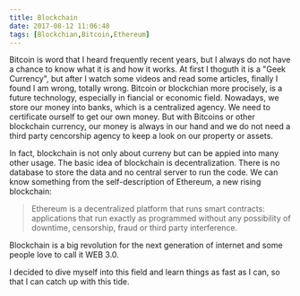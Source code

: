 ```yaml
---
title: Blockchain
date: 2017-08-12 11:06:48
tags: [Blockchian,Bitcoin,Ethereum]
---
```


Bitcoin is word that I heard frequently recent years, but I always do not have a chance to know what it is and how it works. At first I thoguth it is a "Geek Currency", but after I watch some videos and read some articles, finally I found I am wrong, totally wrong. Bitcoin or blockchian more procisely, is a future technology, especially in fiancial or economic field. Nowadays, we store our money into banks, which is a centralized agency. We need to certificate ourself to get our own money. But with Bitcoins or other blockchain currency, our money is always in our hand and we do not need a third party cencorship agency to keep a look on our property or assets. 

In fact, blockchain is not only about curreny but can be appied into many other usage. The basic idea of blockchain is decentralization. There is no database to store the data and no central server to run the code. We can know something from the self-description of Ethereum, a new rising blockchain:

> Ethereum is a  decentralized platform that runs smart contracts: applications that run exactly as programmed without any possibility of downtime, censorship, fraud or third party interference.

Blockchain is a big revolution for the next generation of internet and some people love to call it WEB 3.0. 

I decided to dive myself into this field and learn things as fast as I can, so that I can catch up with this tide.